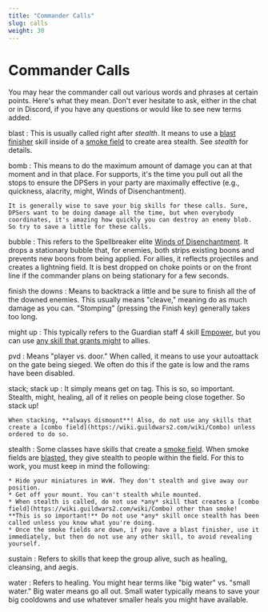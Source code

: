 ```yaml
---
title: "Commander Calls"
slug: calls
weight: 30
---
```


# Commander Calls

You may hear the commander call out various words and phrases at certain points. Here's what they mean. Don't ever hesitate to ask, either in the chat or in Discord, if you have any questions or would like to see new terms added.

blast
:   This is usually called right after *stealth*. It means to use a [blast finisher](https://wiki.guildwars2.com/wiki/Blast_finisher) skill inside of a [smoke field](https://wiki.guildwars2.com/wiki/Smoke_field) to create area stealth. See *stealth* for details.

bomb
:   This means to do the maximum amount of damage you can at that moment and in that place. For supports, it's the time you pull out all the stops to ensure the DPSers in your party are maximally effective (e.g., quickness, alacrity, might, Winds of Disenchantment).

    It is generally wise to save your big skills for these calls. Sure, DPSers want to be doing damage all the time, but when everybody coordinates, it's amazing how quickly you can destroy an enemy blob. So try to save a little for these calls.

bubble
:   This refers to the Spellbreaker elite [Winds of Disenchantment](https://wiki.guildwars2.com/wiki/Winds_of_Disenchantment). It drops a stationary bubble that, for enemies, both strips existing boons and prevents new boons from being applied. For allies, it reflects projectiles and creates a lightning field. It is best dropped on choke points or on the front line if the commander plans on being stationary for a few seconds.

finish the downs
:   Means to backtrack a little and be sure to finish all the of the downed enemies. This usually means "cleave," meaning do as much damage as you can. "Stomping" (pressing the Finish key) generally takes too long.

might up
:   This typically refers to the Guardian staff 4 skill [Empower](https://wiki.guildwars2.com/wiki/Empower), but you can use [any skill that grants might](https://wiki.guildwars2.com/wiki/Might) to allies.

pvd
:   Means "player vs. door." When called, it means to use your autoattack on the gate being sieged. We often do this if the gate is low and the rams have been disabled.

stack; stack up
:   It simply means get on tag. This is so, so important. Stealth, might, healing, all of it relies on people being close together. So stack up!

    When stacking, **always dismount**! Also, do not use any skills that create a [combo field](https://wiki.guildwars2.com/wiki/Combo) unless ordered to do so.

stealth
:   Some classes have skills that create a [smoke field](https://wiki.guildwars2.com/wiki/Smoke_field). When smoke fields are [blasted](https://wiki.guildwars2.com/wiki/Blast_finisher), they give stealth to people within the field. For this to work, you must keep in mind the following:

    * Hide your miniatures in WvW. They don't stealth and give away our position.
    * Get off your mount. You can't stealth while mounted.
    * When stealth is called, do not use *any* skill that creates a [combo field](https://wiki.guildwars2.com/wiki/Combo) other than smoke! **This is so important!** Do not use *any* skill once stealth has been called unless you know what you're doing.
    * Once the smoke fields are down, if you have a blast finisher, use it immediately, but then do not use any other skill, to avoid revealing yourself.

sustain
:   Refers to skills that keep the group alive, such as healing, cleansing, and aegis.

water
:   Refers to healing. You might hear terms like "big water" vs. "small water." Big water means go all out. Small water typically means to save your big cooldowns and use whatever smaller heals you might have available.
